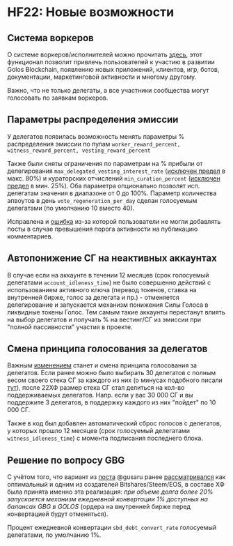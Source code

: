 # HF22: Новые возможности

## Система воркеров

О системе воркеров/исполнителей можно прочитать [здесь](https://golos.id/ru--golos/@lex/sistema-vorkerov-dlya-golos-blockchain), этот функционал позволит привлечь пользователей к участию в развитии Golos Blockchain, появлению новых приложений, клиентов, игр, ботов, документации, маркетинговой активности и многому другому.

Важно, что не только делегаты, а все участники сообщества могут голосовать по заявкам воркеров.

## Параметры распределения эмиссии

У делегатов появилась возможность менять параметры % распределения эмиссии по пулам `worker_reward_percent, witness_reward_percent, vesting_reward_percent` 

Также были сняты ограничения по параметрам на % прибыли от делегирования `max_delegated_vesting_interest_rate` \([исключен предел](https://github.com/GolosChain/golos/issues/1008) в макс. 80%\) и кураторских отчислений `min_curation_percent` \([исключен предел](https://github.com/GolosChain/golos/issues/1009) в мин. 25%\). Оба параметра опционально позволят исп. делегатам значения в диапазоне от 0 до 100%. Параметр количества апвоутов в день `vote_regeneration_per_day` сделан голосуемым делегатами \(по умолчанию 10 вместо 40\).

Исправлена и [ошибка](https://github.com/GolosChain/golos/issues/1010) из-за которой пользователи не могли добавлять посты в случае превышения порога активности на публикацию комментариев.

## Автопонижение СГ на неактивных аккаунтах

В случае если на аккаунте в течении 12 месяцев \(срок голосуемый делегатами `account_idleness_time`\) не было совершенно действий с использованием активного ключа \(перевод токенов, ставка на внутренней бирже, голос за делегата и пр.\) - отменяется делегирование и запускается механизм понижения Силы Голоса в ликвидные токены Голос. Тем самым такие аккаунты перестанут влиять на выбор делегатов и получать % на вестинг/СГ из эмиссии при "полной пассивности" участия в проекте.

## Смена принципа голосования за делегатов

Важным [изменением](https://github.com/GolosChain/golos/issues/820) станет и смена принципа голосования за делегатов. Если ранее можно было выбирать 30 делегатов с полным весом своего стека СГ за каждого из них \(о минусах подобного писали [тут](https://golos.id/newgolos/@newgolos/voterules323289)\), после 22ХФ размер стека СГ стал делиться на кол-во поддерживаемых делегатов. Напр. если у вас 30 000 СГ и вы поддержите 3 делегатов, в поддержку каждого из них "пойдет" по 10 000 СГ.

Также в код был добавлен автоматический сброс голосов с делегатов, у которых прошло 12 месяцев \(срок голосуемый делегатами `witness_idleness_time`\) с момента подписания последнего блока.

## Решение по вопросу GBG

С учётом того, что вариант из [поста](https://golos.id/golos/@gusaru/sostoyanie-defolta-golos-blockchain-i-chto-s-etim-delat) @gusaru ранее [рассматривался](https://steemit.com/steem/@dantheman/steem-dollar-stability-enhancements) как оптимальный и одним из создателей Bitshares/Steem/EOS, в составе ХФ была принята именно эта реализация: _при объеме долга более 20% запускается механизм ежедневной конвертации 1% доступных на балансах GBG в GOLOS_ \(ордера на внутренней бирже перед конвертацией будут отменяться\).

Процент ежедневной конвертации `sbd_debt_convert_rate` голосуемый делегатами, по умолчанию 1%. 

